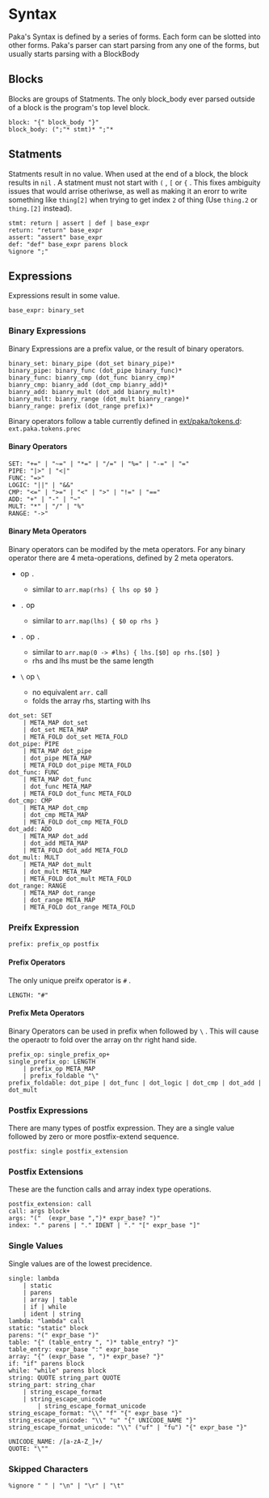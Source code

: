 # Syntax 

Paka's Syntax is defined by a series of forms. Each form can be slotted into other forms. Paka's parser can start parsing from any one of the forms, but usually starts parsing with a BlockBody

## Blocks

Blocks are groups of Statments. The only block_body ever parsed outside of a block is the program's top level block.

``` ebnf
block: "{" block_body "}" 
block_body: (";"* stmt)* ";"*
```

## Statments

Statments result in no value. When used at the end of a block, the block results in `nil` .
A statment must not start with `(` , `[` or `{` . This fixes ambiguity issues that would arrise otheriwse, as well as making it an erorr to write something like `thing[2]` when trying to get index `2` of thing (Use `thing.2` or `thing.[2]` instead).

``` ebnf
stmt: return | assert | def | base_expr
return: "return" base_expr
assert: "assert" base_expr
def: "def" base_expr parens block
%ignore ";"
```

## Expressions

Expressions result in some value.

``` ebnf
base_expr: binary_set
```

### Binary Expressions

Binary Expressions are a prefix value, or the result of binary operators. 

``` ebnf
binary_set: binary_pipe (dot_set binary_pipe)*
binary_pipe: binary_func (dot_pipe binary_func)*
binary_func: bianry_cmp (dot_func bianry_cmp)*
bianry_cmp: bianry_add (dot_cmp bianry_add)*
bianry_add: bianry_mult (dot_add bianry_mult)*
bianry_mult: bianry_range (dot_mult bianry_range)*
bianry_range: prefix (dot_range prefix)*
```

Binary operators follow a table currently defined in [ext/paka/tokens.d](/ext/paka/tokens.d): `ext.paka.tokens.prec`

#### Binary Operators

``` ebnf
SET: "+=" | "~=" | "*=" | "/=" | "%=" | "-=" | "="
PIPE: "|>" | "<|"
FUNC: "=>"
LOGIC: "||" | "&&"
CMP: "<=" | ">=" | "<" | ">" | "!=" | "=="
ADD: "+" | "-" | "~"
MULT: "*" | "/" | "%"
RANGE: "->"
```

#### Binary Meta Operators

Binary operators can be modifed by the meta operators.
For any binary operator there are 4 meta-operations, defined by 2 meta operators.

* op `.`
    - similar to `arr.map(rhs) { lhs op $0 }`
* `.` op 
    - similar to `arr.map(lhs) { $0 op rhs }`
* `.` op `.`
    - similar to `arr.map(0 -> #lhs) { lhs.[$0] op rhs.[$0] }`
    - rhs and lhs must be the same length
* `\` op `\`

    - no equivalent `arr.` call
    - folds the array rhs, starting with lhs

``` ebnf
dot_set: SET
    | META_MAP dot_set
    | dot_set META_MAP
    | META_FOLD dot_set META_FOLD 
dot_pipe: PIPE
    | META_MAP dot_pipe
    | dot_pipe META_MAP
    | META_FOLD dot_pipe META_FOLD 
dot_func: FUNC
    | META_MAP dot_func
    | dot_func META_MAP
    | META_FOLD dot_func META_FOLD 
dot_cmp: CMP
    | META_MAP dot_cmp
    | dot_cmp META_MAP
    | META_FOLD dot_cmp META_FOLD 
dot_add: ADD
    | META_MAP dot_add
    | dot_add META_MAP
    | META_FOLD dot_add META_FOLD 
dot_mult: MULT
    | META_MAP dot_mult
    | dot_mult META_MAP
    | META_FOLD dot_mult META_FOLD 
dot_range: RANGE
    | META_MAP dot_range
    | dot_range META_MAP
    | META_FOLD dot_range META_FOLD 
```

### Preifx Expression

``` ebnf
prefix: prefix_op postfix
```

#### Prefix Operators

The only unique preifx operator is `#` .

``` ebnf
LENGTH: "#"
```

#### Prefix Meta Operators

Binary Operators can be used in prefix when followed by `\` . This will cause the operaotr to fold over the array on thr right hand side.

``` ebnf
prefix_op: single_prefix_op+
single_prefix_op: LENGTH 
    | prefix_op META_MAP
    | prefix_foldable "\"
prefix_foldable: dot_pipe | dot_func | dot_logic | dot_cmp | dot_add | dot_mult
```

### Postfix Expressions

There are many types of postfix expression. They are a single value followed by zero or more postfix-extend sequence.

``` ebnf
postfix: single postfix_extension
```

### Postfix Extensions
These are the function calls and array index type operations.

```ebnf
postfix_extension: call
call: args block+
args: "("  (expr_base ",")* expr_base? ")"
index: "." parens | "." IDENT | "." "[" expr_base "]" 
```

### Single Values

Single values are of the lowest precidence.

``` ebnf
single: lambda
    | static
    | parens
    | array | table
    | if | while
    | ident | string
lambda: "lambda" call
static: "static" block
parens: "(" expr_base ")"
table: "{" (table_entry ", ")* table_entry? "}"
table_entry: expr_base ":" expr_base
array: "{" (expr_base ", ")* expr_base? "}"
if: "if" parens block 
while: "while" parens block
string: QUOTE string_part QUOTE
string_part: string_char
    | string_escape_format
    | string_escape_unicode
        | string_escape_format_unicode
string_escape_format: "\\" "f" "{" expr_base "}"
string_escape_unicode: "\\" "u" "{" UNICODE_NAME "}"
string_escape_format_unicode: "\\" ("uf" | "fu") "{" expr_base "}"

UNICODE_NAME: /[a-zA-Z_]+/
QUOTE: "\""
```

### Skipped Characters

```ebnf
%ignore " " | "\n" | "\r" | "\t" 
